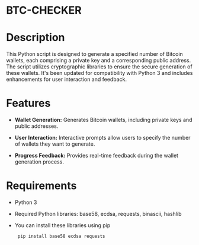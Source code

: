 # BTC-CHECKER

# Description
This Python script is designed to generate a specified number of Bitcoin wallets, each comprising a private key and a corresponding public address. The script utilizes cryptographic libraries to ensure the secure generation of these wallets. It's been updated for compatibility with Python 3 and includes enhancements for user interaction and feedback.

# Features
- **Wallet Generation:** Generates Bitcoin wallets, including private keys and public addresses.

- **User Interaction:** Interactive prompts allow users to specify the number of wallets they want to generate.

- **Progress Feedback:** Provides real-time feedback during the wallet generation process.

# Requirements
- Python 3

- Required Python libraries: base58, ecdsa, requests, binascii, hashlib

- You can install these libraries using pip

       pip install base58 ecdsa requests

